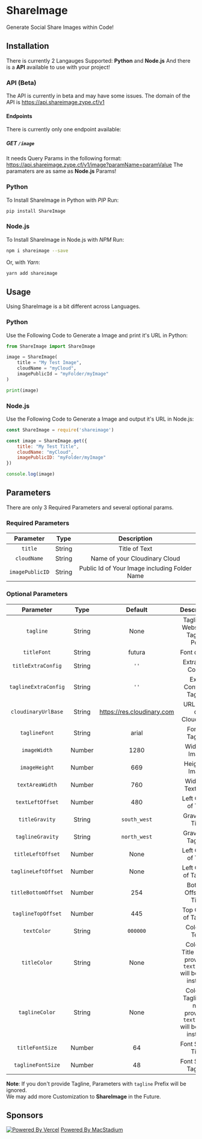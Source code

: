 # ShareImage
Generate Social Share Images within Code!

## Installation
There is currently 2 Langauges Supported: **Python** and **Node.js**
And there is a **API** available to use with your project!
### API (Beta)
The API is currently in beta and may have some issues.
The domain of the API is https://api.shareimage.zype.cf/v1
#### Endpoints
There is currently only one endpoint available:
##### GET `/image`
It needs Query Params in the following format:
https://api.shareimage.zype.cf/v1/image?paramName=paramValue
The paramaters are as same as **Node.js** Params!
### Python
To Install ShareImage in Python with *PIP* Run:
```sh
pip install ShareImage
```
### Node.js
To Install ShareImage in Node.js with *NPM* Run:
```sh
npm i shareimage --save
```
Or, with *Yarn*:
```sh
yarn add shareimage
```
## Usage
Using ShareImage is a bit different across Languages.
### Python
Use the Following Code to Generate a Image and print it's URL in Python:
```py
from ShareImage import ShareImage

image = ShareImage(
    title = "My Test Image",
    cloudName = "myCloud",
    imagePublicId = "myFolder/myImage"
)

print(image)
```
### Node.js
Use the Following Code to Generate a Image and output it's URL in Node.js:
```js
const ShareImage = require('shareimage')

const image = ShareImage.get({
    title: "My Test Title",
    cloudName: "myCloud",
    imagePublicID: "myFolder/myImage"
})

console.log(image)
```

## Parameters
There are only 3 Required Parameters and several optional params.
### Required Parameters
|    Parameter    |  Type  |                  Description                  |
| :-------------: | :----: | :-------------------------------------------: |
|     `title`     | String |                 Title of Text                 |
|   `cloudName`   | String |         Name of your Cloudinary Cloud         |
| `imagePublicID` | String | Public Id of Your Image including Folder Name |
### Optional Parameters
|      Parameter       |  Type   |          Default           |                            Description                             |
| :------------------: | :-----: | :------------------------: | :----------------------------------------------------------------: |
|      `tagline`       | String  |            None            |                 Tagline of Website or Tags of Post                 |
|     `titleFont`      | String  |           futura           |                           Font of Title                            |
|  `titleExtraConfig`  | String  |            `''`            |                         Extra Title Config                         |
| `taglineExtraConfig` | String  |            `''`            |                      Extra Config of Tagline                       |
| `cloudinaryUrlBase`  | String  | https://res.cloudinary.com |                       URL Base of Cloudinary                       |
|    `taglineFont`     | String  |           arial            |                          Font of Tagline                           |
|     `imageWidth`     | Number |            1280            |                           Width of Image                           |
|    `imageHeight`     | Number |            669             |                          Height of Image                           |
|   `textAreaWidth`    | Number |            760             |                         Width of TextArea                          |
|   `textLeftOffset`   | Number |            480             |                        Left Offset of Text                         |
|    `titleGravity`    | String  |        `south_west`        |                          Gravity of Title                          |
|   `taglineGravity`   | String  |        `north_west`        |                         Gravity of Tagline                         |
|  `titleLeftOffset`   | Number |            None            |                        Left Offset of Title                        |
| `taglineLeftOffset`  | Number |            None            |                       Left Offset of Tagline                       |
| `titleBottomOffset`  | Number |            254             |                       Bottom Offset of Title                       |
|  `taglineTopOffset`  | Number |            445             |                       Top Offset of Tagline                        |
|     `textColor`      | String  |          `000000`          |                           Color of Text                            |
|     `titleColor`     | String  |            None            |  Color of Title (If not provided `textColor` will be used instead  |
|    `taglineColor`    | String  |            None            | Color of Tagline (If not provided `textColor` will be used instead |
|   `titleFontSize`    | Number |             64             |                         Font Size of Title                         |
|  `taglineFontSize`   | Number |             48             |                        Font Size of Tagline                        |

**Note**: If you don't provide Tagline, Parameters with `tagline` Prefix will be ignored.  
We may add more Customization to **ShareImage** in the Future.
## Sponsors
[![Powered By Vercel](https://res.cloudinary.com/zype/image/upload/ShareImage/powered-by-vercel.png)](https://vercel.com/?utm_source=shimg&utm_campaign=oss)
[Powered By MacStadium](https://res.cloudinary.com/zype/image/upload/ShareImage/MacStadium)
